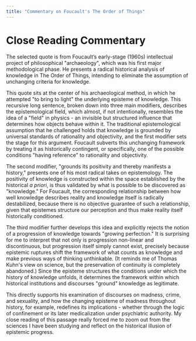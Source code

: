 ```yaml
---
title: "Commentary on Foucault's The Order of Things"
---
```


# Close Reading Commentary 

The selected quote is from Foucault’s early-stage (1960s) intellectual project of philosophical "archaeology", which was his first major methodological phase. He presents a radical historical analysis of knowledge in The Order of Things, intending to eliminate the assumption of unchanging criteria for knowledge.

This quote sits at the center of his archaeological method, in which he attempted "to bring to light" the underlying episteme of knowledge. This recursive long sentence, broken down into three main modifiers, describes the epistemological field, which almost, if not intentionally, resembles the idea of a "field" in physics - an invisible but structured influence that determines how objects behave within it. The traditional epistemological assumption that he challenged holds that knowledge is grounded by universal standards of rationality and objectivity, and the first modifier sets the stage for this argument. Foucault subverts this unchanging framework by treating it as historically contingent, or specifically, one of the possible conditions "having reference" to rationality and objectivity.

The second modifier, "grounds its positivity and thereby manifests a history," presents one of his most radical takes on epistemology. The positivity of knowledge is constructed within the space established by the historical *a* *priori*, is thus validated by what is possible to be discovered as "knowledge." For Foucault, the corresponding relationship between how well knowledge describes reality and knowledge itself is radically destabilized, because there is no objective guarantee of such a relationship, given that epistemes structure our perception and thus make reality itself historically conditioned.

The third modifier further develops this idea and explicitly rejects the notion of a progression of knowledge towards "growing perfection." It is surprising for me to interpret that not only is progression non-linear and discontinuous, but progression itself simply cannot exist, precisely because epistemic ruptures shift the framework of what counts as knowledge and make previous ways of thinking unthinkable. (It reminds me of Thomas Kuhn's view on science, but the preservation of continuity is completely abandoned.) Since the episteme structures the conditions under which the history of knowledge unfolds, it determines the framework within which historical institutions and discourses "ground" knowledge as legitimate.

This directly supports his examination of discourses on madness, crime, and sexuality, and how the changing episteme of madness throughout history, for example, redefines its implications - whether through the logic of confinement or its later medicalization under psychiatric authority. My close reading of this passage really forced me to zoom out from the sciences I have been studying and reflect on the historical illusion of epistemic progress.